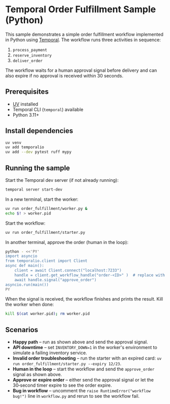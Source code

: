# Temporal Order Fulfillment Sample (Python)

This sample demonstrates a simple order fulfillment workflow implemented in
Python using [Temporal](https://temporal.io). The workflow runs three
activities in sequence:

1. `process_payment`
2. `reserve_inventory`
3. `deliver_order`

The workflow waits for a human approval signal before delivery and can also
expire if no approval is received within 30 seconds.

## Prerequisites

* [UV](https://docs.astral.sh/uv/) installed
* Temporal CLI (`temporal`) available
* Python 3.11+

## Install dependencies

```bash
uv venv
uv add temporalio
uv add --dev pytest ruff mypy
```

## Running the sample

Start the Temporal dev server (if not already running):

```bash
temporal server start-dev
```

In a new terminal, start the worker:

```bash
uv run order_fulfillment/worker.py &
echo $! > worker.pid
```

Start the workflow:

```bash
uv run order_fulfillment/starter.py
```

In another terminal, approve the order (human in the loop):

```bash
python - <<'PY'
import asyncio
from temporalio.client import Client
async def main():
    client = await Client.connect("localhost:7233")
    handle = client.get_workflow_handle("order-<ID>" )  # replace with ID from starter output
    await handle.signal("approve_order")
asyncio.run(main())
PY
```

When the signal is received, the workflow finishes and prints the result.
Kill the worker when done:

```bash
kill $(cat worker.pid); rm worker.pid
```

## Scenarios

* **Happy path** – run as shown above and send the approval signal.
* **API downtime** – set `INVENTORY_DOWN=1` in the worker's environment to
  simulate a failing inventory service.
* **Invalid order troubleshooting** – run the starter with an expired card:
  `uv run order_fulfillment/starter.py --expiry 12/23`.
* **Human in the loop** – start the workflow and send the `approve_order`
  signal as shown above.
* **Approve or expire order** – either send the approval signal or let the
  30‑second timer expire to see the order expire.
* **Bug in workflow** – uncomment the `raise RuntimeError("workflow bug!")`
  line in `workflow.py` and rerun to see the workflow fail.
